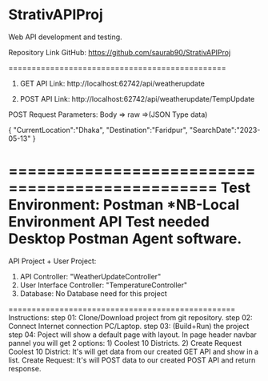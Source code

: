 # StrativAPIProj
Web API development and testing.


Repository Link GitHub:
https://github.com/saurab90/StrativAPIProj

===============================================
1. GET API Link:
http://localhost:62742/api/weatherupdate

2. POST API Link:
http://localhost:62742/api/weatherupdate/TempUpdate

POST Request Parameters:
Body => raw =>(JSON Type data)

{
    "CurrentLocation":"Dhaka",
    "Destination":"Faridpur",
    "SearchDate":"2023-05-13"
}

================================================
Test Environment: Postman
*NB-Local Environment API Test needed Desktop Postman Agent software.
================================================

API Project + User Project:
1. API Controller: "WeatherUpdateController"
2. User Interface Controller: "TemperatureController"
3. Database: No Database need for this project

=================================================
Instructions:
step 01: Clone/Download project from git repository.
step 02: Connect Internet connection PC/Laptop.
step 03: (Build+Run) the project
step 04: Poject will show a default page with layout. In page header navbar pannel you will get 2 options:
		1) Coolest 10 Districts.
		2) Create Request
Coolest 10 District: It's will get data from our created GET API and show in a list.
Create Request: It's will POST data to our created POST API and return response.






